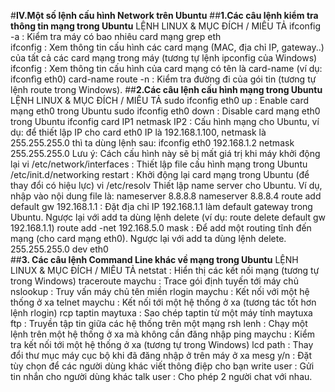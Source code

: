 #**IV.Một số lệnh cấu hình Network trên Ubuntu**
##**1.Các câu lệnh kiểm tra thông tin mạng trong Ubuntu**
LỆNH LINUX	  &  MỤC ĐÍCH / MIÊU TẢ
ifconfig -a       : Kiểm tra máy có bao nhiêu card mạng
  grep eth	  
  ifconfig	  : Xem thông tin cấu hình các card mạng (MAC, địa chỉ IP, gateway..)  của tất cả các card mạng trong máy (tương tự                       lệnh ipconfig của Windows)
  ifconfig        : Xem thông tin cấu hình của card mạng có tên là card-name (ví dụ: ifconfìg eth0)
  card-name 
  route -n	  : Kiểm tra đường đi của gói tin (tương tự lệnh route trong Windows).
##**2.Các câu lệnh cấu hình mạng trong Ubuntu**
LỆNH LINUX	                      & MỤC ĐÍCH / MIÊU TẢ
sudo ifconfig eth0 up             : Enable card mạng eth0 trong Ubuntu
  sudo ifconfig eth0 down    	    : Disable card mạng eth0 trong Ubuntu
 ifconfig card IP1 netmask IP2    : Cấu hình mạng cho Ubuntu, ví dụ: để thiết lập IP cho card eth0 IP là 192.168.1.100, netmask là                                        255.255.255.0 thì ta dùng lệnh sau: ifconfig eth0 192.168.1.2 netmask 255.255.255.0
                                   Lưu ý: Cách cấu hình này sẽ bị mất giá trị khi máy khởi động lại
 vi /etc/network/interfaces	      : Thiết lập file cấu hình mạng trong Ubuntu
 /etc/init.d/networking restart   : Khởi động lại card mạng trong Ubuntu (để thay đổi có hiệu lực)
  vi /etc/resolv	                  Thiết lập name server cho Ubuntu. Ví dụ, nhập vào nội dung file là:
                                    nameserver 8.8.8.8
                                    nameserver 8.8.8.4
 route add default gw 192.168.1.1	: Đặt địa chỉ IP 192.168.1.1 làm default gateway trong Ubuntu. Ngược lại với add ta dùng lệnh delete                                     (ví dụ: route delete default gw 192.168.1.1)
route add -net 192.168.5.0 mask   : Để add một routing tĩnh đến mạng (cho card mạng eth0). Ngược lại với add ta dùng lệnh delete.
255.255.255.0 dev eth0            	
##**3. Các câu lệnh Command Line khác về mạng trong Ubuntu**
LỆNH LINUX          &	MỤC ĐÍCH / MIÊU TẢ
 netstat    	      : Hiển thị các kết nối mạng (tương tự trong Windows)
 traceroute maychu  : Trace gói định tuyến tới máy chủ
 nslookup	          : Truy vấn máy chủ tên miền
 rlogin maychu	    : Kết nối với một hệ thống ở xa
  telnet maychu	    : Kết nối tới một hệ thống ở xa (tương tác tốt hơn lệnh rlogin)
 rcp taptin maytuxa : Sao chép taptin từ một máy tính maytuxa
 ftp	              : Truyền tập tin giữa các hệ thống trên một mạng
 rsh lenh	          : Chạy một lệnh trên một hệ thống ở xa mà không cần đăng nhập
 ping maychu	      : Kiểm tra kết nối tới một hệ thống ở xa (tương tự trong Windows)
 lcd path	          : Thay đổi thư mục máy cục bộ khi đã đăng nhập ở trên máy ở xa
 mesg y/n	          : Đặt tùy chọn để các người dùng khác viết thông điệp cho bạn
 write user	        : Gửi tin nhắn cho người dùng khác
 talk user	        : Cho phép 2 người chat với nhau.
